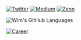 

<a href="https://twitter.com/wim_web" target="_blank"><img alt="Twitter" src="https://img.shields.io/badge/@wim_web-%231DA1F2.svg?&style=flat-square&logo=twitter&logoColor=white" /></a>
<a href="https://qiita.com/wim" target="_blank"><img alt="Medium" src="https://img.shields.io/badge/wim-55C500.svg?&style=flat-square&logo=qiita&logoColor=white" /></a>
<a href="https://zenn.dev/wim" target="_blank"><img alt="Zenn" src="https://img.shields.io/badge/wim-3EA8FF.svg?&style=flat-square&logo=Zenn&logoColor=white" /></a>



![Wim's GitHub Languages](https://github-readme-stats.vercel.app/api/top-langs/?username=wim-web&theme=radical&layout=compact&langs_count=10&border_radius=30&hide_border=true)

[![Career](https://github-readme-stats.vercel.app/api/pin/?username=wim-web&repo=resume&theme=radical&border_radius=30&hide_border=true)](https://github.com/wim-web/resume)



